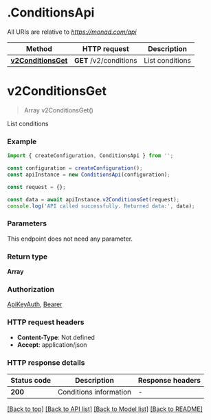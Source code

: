 # .ConditionsApi

All URIs are relative to *https://monad.com/api*

Method | HTTP request | Description
------------- | ------------- | -------------
[**v2ConditionsGet**](ConditionsApi.md#v2ConditionsGet) | **GET** /v2/conditions | List conditions


# **v2ConditionsGet**
> Array<ConditionInfo> v2ConditionsGet()

List conditions

### Example


```typescript
import { createConfiguration, ConditionsApi } from '';

const configuration = createConfiguration();
const apiInstance = new ConditionsApi(configuration);

const request = {};

const data = await apiInstance.v2ConditionsGet(request);
console.log('API called successfully. Returned data:', data);
```


### Parameters
This endpoint does not need any parameter.


### Return type

**Array<ConditionInfo>**

### Authorization

[ApiKeyAuth](README.md#ApiKeyAuth), [Bearer](README.md#Bearer)

### HTTP request headers

 - **Content-Type**: Not defined
 - **Accept**: application/json


### HTTP response details
| Status code | Description | Response headers |
|-------------|-------------|------------------|
**200** | Conditions information |  -  |

[[Back to top]](#) [[Back to API list]](README.md#documentation-for-api-endpoints) [[Back to Model list]](README.md#documentation-for-models) [[Back to README]](README.md)



